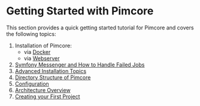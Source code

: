 # Getting Started with Pimcore

This section provides a quick getting started tutorial for Pimcore and covers the following topics: 

1. Installation of Pimcore:
   - via [Docker](../01_Getting_Started/00_Installation/00_Docker_Based_Installation.md)
   - via [Webserver](../01_Getting_Started/00_Installation/01_Webserver_Installation.md)
2. [Symfony Messenger and How to Handle Failed Jobs](./01_Symfony_Messenger.md)
3. [Advanced Installation Topics](./02_Advanced_Installation_Topics.md)
4. [Directory Structure of Pimcore](./03_Directory_Structure.md)
5. [Configuration](./04_Configuration.md)
6. [Architecture Overview](./05_Architecture_Overview.md)
7. [Creating your First Project](./06_Create_a_First_Project.md)

